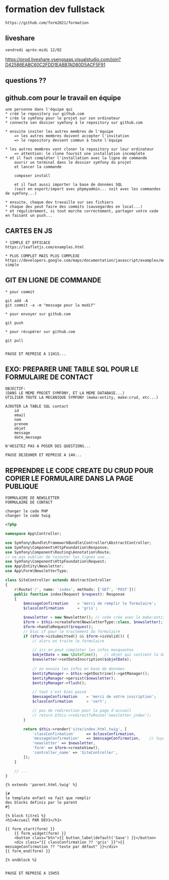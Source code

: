 # formation dev fullstack

    https://github.com/form2021/formation

## liveshare

    vendredi après-midi 12/02

https://prod.liveshare.vsengsaas.visualstudio.com/join?D42586EABC60C2FDD1EA8B7AD80D5ACF5F91


## questions ??

## github.com pour le travail en équipe

    une personne dans l'équipe qui 
    * créé le repository sur github.com
    * crée le symfony pour le projet sur son ordinateur
    * connecte son dossier symfony à le repository sur github.com

    * ensuite inviter les autres membres de l'équipe
        => les autres membres doivent accepter l'invitation
        => le repository devient commun à toute l'équipe

    * les autres membres vont cloner le repository sur leur ordinateur
        => attention: le clone fournit une installation incomplète
    * et il faut compléter l'installation avec la ligne de commande
        ouvrir un terminal dans le dossier symfony du projet
        et lancer la commande 

        composer install

        et il faut aussi importer la base de données SQL
        (soit en export/import avec phpmyadmin... soit avec les commandes de symfony...)

    * ensuite, chaque dev travaille sur ses fichiers
    * chaque dev peut faire des commits (sauvegardes en local...)
    * et régulièrement, si tout marche correctement, partager votre code en faisant un push...


## CARTES EN JS

    * SIMPLE ET EFFICACE
    https://leafletjs.com/examples.html

    * PLUS COMPLET MAIS PLUS COMPLEXE
    https://developers.google.com/maps/documentation/javascript/examples/marker-simple

## GIT EN LIGNE DE COMMANDE

    * pour commit

    git add -A
    git commit -a -m "message pour la modif"

    * pour envoyer sur github.com

    git push

    * pour récupérer sur github.com

    git pull


    PAUSE ET REPRISE A 11H15...

## EXO: PREPARER UNE TABLE SQL POUR LE FORMULAIRE DE CONTACT

    OBJECTIF:
    (DANS LE MEME PROJET SYMFONY, ET LA MEME DATABASE...)
    UTILISER TOUTE LA MECANIQUE SYMFONY (make:entity, make:crud, etc...)

    AJOUTER LA TABLE SQL contact
        id
        email
        nom
        prenom
        objet
        message
        date_message

    N'HESITEZ PAS A POSER DES QUESTIONS...

    PAUSE DEJEUNER ET REPRISE A 14H...

## REPRENDRE LE CODE CREATE DU CRUD POUR COPIER LE FORMULAIRE DANS LA PAGE PUBLIQUE


    FORMULAIRE DE NEWSLETTER
    FORMULAIRE DE CONTACT

    changer le code PHP
    changer le code twig

```php
<?php

namespace App\Controller;

use Symfony\Bundle\FrameworkBundle\Controller\AbstractController;
use Symfony\Component\HttpFoundation\Response;
use Symfony\Component\Routing\Annotation\Route;
// ne pas oublier de rajouter les lignes use...
use Symfony\Component\HttpFoundation\Request;
use App\Entity\Newsletter;
use App\Form\NewsletterType;

class SiteController extends AbstractController
{
    #[Route('/', name: 'index', methods: ['GET', 'POST'])]
    public function index(Request $request): Response
    {
        $messageConfirmation    = 'merci de remplir le formulaire';
        $classConfirmation      = 'gris';

        $newsletter = new Newsletter(); // code créé avec le make:entity
        $form = $this->createForm(NewsletterType::class, $newsletter);
        $form->handleRequest($request);
        // bloc if pour le traitement du formulaire
        if ($form->isSubmitted() && $form->isValid()) {
            // alors on traite le formulaire

            // ici on peut compléter les infos manquantes
            $objetDate = new \DateTime();   // objet qui contient la date actuelle
            $newsletter->setDateInscription($objetDate);
    
            // on envoie les infos en base de données
            $entityManager = $this->getDoctrine()->getManager();
            $entityManager->persist($newsletter);
            $entityManager->flush();

            // tout s'est bien passé
            $messageConfirmation    = 'merci de votre inscription';
            $classConfirmation      = 'vert';

            // pas de redirection pour la page d'accueil
            // return $this->redirectToRoute('newsletter_index');
        }

        return $this->render('site/index.html.twig', [
            'classConfirmation'     => $classConfirmation,
            'messageConfirmation'   => $messageConfirmation,    // tuyau de transmission entre PHP et twig
            'newsletter' => $newsletter,
            'form' => $form->createView(),
            'controller_name' => 'SiteController',
        ]);
    }

    // ...
}

```

```twig
{% extends 'parent.html.twig' %}

{# 
le template enfant ne fait que remplir 
des blocks definis par le parent
#}

{% block titre1 %}
<h1>Accueil PAR DEV1</h1>

{{ form_start(form) }}
    {{ form_widget(form) }}
    <button class="btn">{{ button_label|default('Save') }}</button>
    <div class="{{ classConfirmation ?? 'gris' }}">{{ messageConfirmation ?? "texte par défaut" }}</div>
{{ form_end(form) }}

{% endblock %}


```

    PAUSE ET REPRISE A 15H55

        